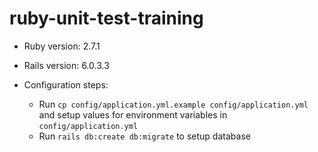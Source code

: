 # ruby-unit-test-training

* Ruby version: 2.7.1
* Rails version: 6.0.3.3

* Configuration steps:
  - Run `cp config/application.yml.example config/application.yml` and setup values for environment variables in `config/application.yml`
  - Run `rails db:create db:migrate` to setup database
